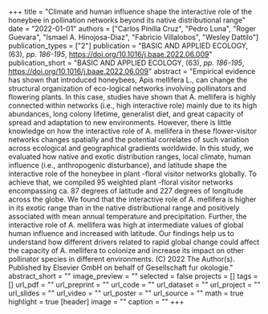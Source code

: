 +++
title = "Climate and human influence shape the interactive role of the honeybee
   in pollination networks beyond its native distributional range"
date = "2022-01-01"
authors = ["Carlos Pinilla Cruz", "Pedro Luna", "Roger Guevara", "Ismael A. Hinojosa-Diaz", "Fabricio Villalobos", "Wesley Dattilo"]
publication_types = ["2"]
publication = "BASIC AND APPLIED ECOLOGY, (63), _pp. 186-195_, https://doi.org/10.1016/j.baae.2022.06.009"
publication_short = "BASIC AND APPLIED ECOLOGY, (63), _pp. 186-195_, https://doi.org/10.1016/j.baae.2022.06.009"
abstract = "Empirical evidence has shown that introduced honeybees, Apis mellifera
   L., can change the structural organization of eco-logical networks
   involving pollinators and flowering plants. In this case, studies have
   shown that A. mellifera is highly connected within networks (i.e., high
   interactive role) mainly due to its high abundances, long colony
   lifetime, generalist diet, and great capacity of spread and adaptation
   to new environments. However, there is little knowledge on how the
   interactive role of A. mellifera in these flower-visitor networks
   changes spatially and the potential correlates of such variation across
   ecological and geographical gradients worldwide. In this study, we
   evaluated how native and exotic distribution ranges, local climate,
   human influence (i.e., anthropogenic disturbance), and latitude shape
   the interactive role of the honeybee in plant -floral visitor networks
   globally. To achieve that, we compiled 95 weighted plant -floral visitor
   networks encompassing ca. 87 degrees of latitude and 227 degrees of
   longitude across the globe. We found that the interactive role of A.
   mellifera is higher in its exotic range than in the native
   distributional range and positively associated with mean annual
   temperature and precipitation. Further, the interactive role of A.
   mellifera was high at intermediate values of global human influence and
   increased with latitude. Our findings help us to understand how
   different drivers related to rapid global change could affect the
   capacity of A. mellifera to colonize and increase its impact on other
   pollinator species in different environments. (C) 2022 The Author(s).
   Published by Elsevier GmbH on behalf of Gesellschaft fur okologie."
abstract_short = ""
image_preview = ""
selected = false
projects = []
tags = []
url_pdf = ""
url_preprint = ""
url_code = ""
url_dataset = ""
url_project = ""
url_slides = ""
url_video = ""
url_poster = ""
url_source = ""
math = true
highlight = true
[header]
image = ""
caption = ""
+++
